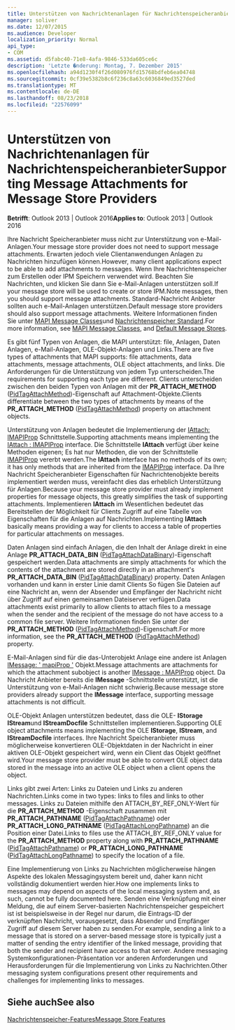 ```yaml
---
title: Unterstützen von Nachrichtenanlagen für Nachrichtenspeicheranbieter
manager: soliver
ms.date: 12/07/2015
ms.audience: Developer
localization_priority: Normal
api_type:
- COM
ms.assetid: d5fabc40-71e8-4afa-9846-533da605ce6c
description: 'Letzte �nderung: Montag, 7. Dezember 2015'
ms.openlocfilehash: a94d1230f4f26d080976fd15768bdfeb6ea04748
ms.sourcegitcommit: 0cf39e5382b8c6f236c8a63c6036849ed3527ded
ms.translationtype: MT
ms.contentlocale: de-DE
ms.lasthandoff: 08/23/2018
ms.locfileid: "22576099"
---
```

# <a name="supporting-message-attachments-for-message-store-providers"></a><span data-ttu-id="dc34b-103">Unterstützen von Nachrichtenanlagen für Nachrichtenspeicheranbieter</span><span class="sxs-lookup"><span data-stu-id="dc34b-103">Supporting Message Attachments for Message Store Providers</span></span>

 
  
<span data-ttu-id="dc34b-104">**Betrifft**: Outlook 2013 | Outlook 2016</span><span class="sxs-lookup"><span data-stu-id="dc34b-104">**Applies to**: Outlook 2013 | Outlook 2016</span></span> 
  
<span data-ttu-id="dc34b-105">Ihre Nachricht Speicheranbieter muss nicht zur Unterstützung von e-Mail-Anlagen.</span><span class="sxs-lookup"><span data-stu-id="dc34b-105">Your message store provider does not need to support message attachments.</span></span> <span data-ttu-id="dc34b-106">Erwarten jedoch viele Clientanwendungen Anlagen zu Nachrichten hinzufügen können.</span><span class="sxs-lookup"><span data-stu-id="dc34b-106">However, many client applications expect to be able to add attachments to messages.</span></span> <span data-ttu-id="dc34b-107">Wenn Ihre Nachrichtenspeicher zum Erstellen oder IPM Speichern verwendet wird. Beachten Sie Nachrichten, und klicken Sie dann Sie e-Mail-Anlagen unterstützen soll.</span><span class="sxs-lookup"><span data-stu-id="dc34b-107">If your message store will be used to create or store IPM.Note messages, then you should support message attachments.</span></span> <span data-ttu-id="dc34b-108">Standard-Nachricht Anbieter sollten auch e-Mail-Anlagen unterstützen.</span><span class="sxs-lookup"><span data-stu-id="dc34b-108">Default message store providers should also support message attachments.</span></span> <span data-ttu-id="dc34b-109">Weitere Informationen finden Sie unter [MAPI Message Classes](mapi-message-classes.md)und [Nachrichtenspeicher Standard](default-message-stores.md).</span><span class="sxs-lookup"><span data-stu-id="dc34b-109">For more information, see [MAPI Message Classes](mapi-message-classes.md), and [Default Message Stores](default-message-stores.md).</span></span>
  
<span data-ttu-id="dc34b-110">Es gibt fünf Typen von Anlagen, die MAPI unterstützt: file, Anlagen, Daten Anlagen, e-Mail-Anlagen, OLE-Objekt-Anlagen und Links.</span><span class="sxs-lookup"><span data-stu-id="dc34b-110">There are five types of attachments that MAPI supports: file attachments, data attachments, message attachments, OLE object attachments, and links.</span></span> <span data-ttu-id="dc34b-111">Die Anforderungen für die Unterstützung von jedem Typ unterscheiden.</span><span class="sxs-lookup"><span data-stu-id="dc34b-111">The requirements for supporting each type are different.</span></span> <span data-ttu-id="dc34b-112">Clients unterscheiden zwischen den beiden Typen von Anlagen mit der **PR_ATTACH_METHOD** ([PidTagAttachMethod](pidtagattachmethod-canonical-property.md))-Eigenschaft auf Attachment-Objekte.</span><span class="sxs-lookup"><span data-stu-id="dc34b-112">Clients differentiate between the two types of attachments by means of the **PR_ATTACH_METHOD** ([PidTagAttachMethod](pidtagattachmethod-canonical-property.md)) property on attachment objects.</span></span>
  
<span data-ttu-id="dc34b-113">Unterstützung von Anlagen bedeutet die Implementierung der [IAttach: IMAPIProp](iattachimapiprop.md) Schnittstelle.</span><span class="sxs-lookup"><span data-stu-id="dc34b-113">Supporting attachments means implementing the [IAttach : IMAPIProp](iattachimapiprop.md) interface.</span></span> <span data-ttu-id="dc34b-114">Die Schnittstelle **IAttach** verfügt über keine Methoden eigenen; Es hat nur Methoden, die von der Schnittstelle [IMAPIProp](imapipropiunknown.md) vererbt werden.</span><span class="sxs-lookup"><span data-stu-id="dc34b-114">The **IAttach** interface has no methods of its own; it has only methods that are inherited from the [IMAPIProp](imapipropiunknown.md) interface.</span></span> <span data-ttu-id="dc34b-115">Da Ihre Nachricht Speicheranbieter Eigenschaften für Nachrichtenobjekte bereits implementiert werden muss, vereinfacht dies das erheblich Unterstützung für Anlagen.</span><span class="sxs-lookup"><span data-stu-id="dc34b-115">Because your message store provider must already implement properties for message objects, this greatly simplifies the task of supporting attachments.</span></span> <span data-ttu-id="dc34b-116">Implementieren **IAttach** im Wesentlichen bedeutet das Bereitstellen der Möglichkeit für Clients Zugriff auf eine Tabelle von Eigenschaften für die Anlagen auf Nachrichten.</span><span class="sxs-lookup"><span data-stu-id="dc34b-116">Implementing **IAttach** basically means providing a way for clients to access a table of properties for particular attachments on messages.</span></span> 
  
<span data-ttu-id="dc34b-117">Daten Anlagen sind einfach Anlagen, die den Inhalt der Anlage direkt in eine Anlage **PR_ATTACH_DATA_BIN** ([PidTagAttachDataBinary](pidtagattachdatabinary-canonical-property.md))-Eigenschaft gespeichert werden.</span><span class="sxs-lookup"><span data-stu-id="dc34b-117">Data attachments are simply attachments for which the contents of the attachment are stored directly in an attachment's **PR_ATTACH_DATA_BIN** ([PidTagAttachDataBinary](pidtagattachdatabinary-canonical-property.md)) property.</span></span> <span data-ttu-id="dc34b-118">Daten Anlagen vorhanden und kann in erster Linie damit Clients So fügen Sie Dateien auf eine Nachricht an, wenn der Absender und Empfänger der Nachricht nicht über Zugriff auf einen gemeinsamen Dateiserver verfügen.</span><span class="sxs-lookup"><span data-stu-id="dc34b-118">Data attachments exist primarily to allow clients to attach files to a message when the sender and the recipient of the message do not have access to a common file server.</span></span> <span data-ttu-id="dc34b-119">Weitere Informationen finden Sie unter der **PR_ATTACH_METHOD** ([PidTagAttachMethod](pidtagattachmethod-canonical-property.md))-Eigenschaft.</span><span class="sxs-lookup"><span data-stu-id="dc34b-119">For more information, see the **PR_ATTACH_METHOD** ([PidTagAttachMethod](pidtagattachmethod-canonical-property.md)) property.</span></span>
  
<span data-ttu-id="dc34b-120">E-Mail-Anlagen sind für die das-Unterobjekt Anlage eine andere ist Anlagen [IMessage: ' mapiProp '](imessageimapiprop.md) Objekt.</span><span class="sxs-lookup"><span data-stu-id="dc34b-120">Message attachments are attachments for which the attachment subobject is another [IMessage : MAPIProp](imessageimapiprop.md) object.</span></span> <span data-ttu-id="dc34b-121">Da Nachricht Anbieter bereits die **IMessage** -Schnittstelle unterstützt, ist die Unterstützung von e-Mail-Anlagen nicht schwierig.</span><span class="sxs-lookup"><span data-stu-id="dc34b-121">Because message store providers already support the **IMessage** interface, supporting message attachments is not difficult.</span></span> 
  
<span data-ttu-id="dc34b-122">OLE-Objekt Anlagen unterstützen bedeutet, dass die OLE- **IStorage** **IStream**und **IStreamDocfile** Schnittstellen implementieren.</span><span class="sxs-lookup"><span data-stu-id="dc34b-122">Supporting OLE object attachments means implementing the OLE **IStorage**, **IStream**, and **IStreamDocfile** interfaces.</span></span> <span data-ttu-id="dc34b-123">Ihre Nachricht Speicheranbieter muss möglicherweise konvertieren OLE-Objektdaten in der Nachricht in einer aktiven OLE-Objekt gespeichert wird, wenn ein Client das Objekt geöffnet wird.</span><span class="sxs-lookup"><span data-stu-id="dc34b-123">Your message store provider must be able to convert OLE object data stored in the message into an active OLE object when a client opens the object.</span></span> 
  
<span data-ttu-id="dc34b-124">Links gibt zwei Arten: Links zu Dateien und Links zu anderen Nachrichten.</span><span class="sxs-lookup"><span data-stu-id="dc34b-124">Links come in two types: links to files and links to other messages.</span></span> <span data-ttu-id="dc34b-125">Links zu Dateien mithilfe den ATTACH_BY_REF_ONLY-Wert für die **PR_ATTACH_METHOD** -Eigenschaft zusammen mit **PR_ATTACH_PATHNAME** ([PidTagAttachPathname](pidtagattachpathname-canonical-property.md)) oder **PR_ATTACH_LONG_PATHNAME** ([PidTagAttachLongPathname](pidtagattachlongpathname-canonical-property.md)) an die Position einer Datei.</span><span class="sxs-lookup"><span data-stu-id="dc34b-125">Links to files use the ATTACH_BY_REF_ONLY value for the **PR_ATTACH_METHOD** property along with **PR_ATTACH_PATHNAME** ([PidTagAttachPathname](pidtagattachpathname-canonical-property.md)) or **PR_ATTACH_LONG_PATHNAME** ([PidTagAttachLongPathname](pidtagattachlongpathname-canonical-property.md)) to specify the location of a file.</span></span>
  
<span data-ttu-id="dc34b-126">Eine Implementierung von Links zu Nachrichten möglicherweise hängen Aspekte des lokalen Messagingsystem bereit und, daher kann nicht vollständig dokumentiert werden hier.</span><span class="sxs-lookup"><span data-stu-id="dc34b-126">How one implements links to messages may depend on aspects of the local messaging system and, as such, cannot be fully documented here.</span></span> <span data-ttu-id="dc34b-127">Senden eine Verknüpfung mit einer Meldung, die auf einem Server-basierten Nachrichtenspeicher gespeichert ist ist beispielsweise in der Regel nur darum, die Eintrags-ID der verknüpften Nachricht, vorausgesetzt, dass Absender und Empfänger Zugriff auf diesem Server haben zu senden.</span><span class="sxs-lookup"><span data-stu-id="dc34b-127">For example, sending a link to a message that is stored on a server-based message store is typically just a matter of sending the entry identifier of the linked message, providing that both the sender and recipient have access to that server.</span></span> <span data-ttu-id="dc34b-128">Andere messaging Systemkonfigurationen-Präsentation vor anderen Anforderungen und Herausforderungen für die Implementierung von Links zu Nachrichten.</span><span class="sxs-lookup"><span data-stu-id="dc34b-128">Other messaging system configurations present other requirements and challenges for implementing links to messages.</span></span>
  
## <a name="see-also"></a><span data-ttu-id="dc34b-129">Siehe auch</span><span class="sxs-lookup"><span data-stu-id="dc34b-129">See also</span></span>



[<span data-ttu-id="dc34b-130">Nachrichtenspeicher-Features</span><span class="sxs-lookup"><span data-stu-id="dc34b-130">Message Store Features</span></span>](message-store-features.md)

